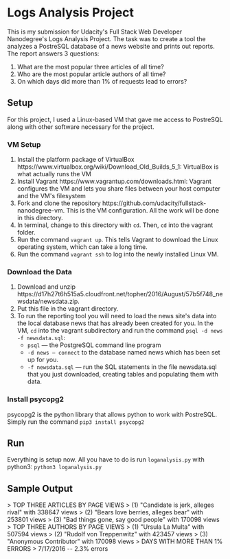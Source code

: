 <h1>Logs Analysis Project</h1>
This is my submission for Udacity's Full Stack Web Developer Nanodegree's Logs Analysis Project. The task was to create a tool the analyzes a PostreSQL database of a news website and prints out reports. The report answers 3 questions:
<ol>
  <li>What are the most popular three articles of all time?</li>
  <li>Who are the most popular article authors of all time?</li>
  <li>On which days did more than 1% of requests lead to errors?</li>
</ol>
<h2>Setup</h2>
For this project, I used a Linux-based VM that gave me access to PostreSQL along with other software necessary for the project. 
<h3>VM Setup</h3>
<ol>
  <li>Install the platform package of VirtualBox https://www.virtualbox.org/wiki/Download_Old_Builds_5_1: VirtualBox is what actually runs the VM</li>
  <li>Install Vagrant https://www.vagrantup.com/downloads.html: Vagrant configures the VM and lets you share files between your host computer and the VM's filesystem</li>
  <li>Fork and clone the repository https://github.com/udacity/fullstack-nanodegree-vm. This is the VM configuration. All the work will be done in this directory.</li>
  <li>In terminal, change to this directory with <code>cd</code>. Then, <code>cd</code> into the vagrant folder.</li>
  <li>Run the command <code>vagrant up</code>. This tells Vagrant to download the Linux operating system, which can take a long time.</li>
  <li>Run the command <code>vagrant ssh</code> to log into the newly installed Linux VM.</li>
</ol>
<h3>Download the Data</h3>
<ol>
  <li>Download and unzip https://d17h27t6h515a5.cloudfront.net/topher/2016/August/57b5f748_newsdata/newsdata.zip.</li>
  <li>Put this file in the vagrant directory.</li>
  <li>To run the reporting tool you will need to load the news site's data into the local database news that has already been created for you. In the VM, <code>cd</code> into the vagrant subdirectory and run the command <code>psql -d news -f newsdata.sql</code>:
    <ul>
      <li><code>psql</code> — the PostgreSQL command line program</li>
      <li><code>-d news — connect</code> to the database named news which has been set up for you.</li>
      <li><code>-f newsdata.sql</code> — run the SQL statements in the file newsdata.sql that you just downloaded, creating tables and populating them with data.</li>
    </ul></li>
 </ol>
<h3>Install psycopg2</h3>
psycopg2 is the python library that allows python to work with PostreSQL. Simply run the command <code>pip3 install psycopg2</code>
<h2>Run</h2>
Everything is setup now. All you have to do is run <code>loganalysis.py</code> with python3: <code>python3 loganalysis.py</code>
<h2>Sample Output</h2>
> TOP THREE ARTICLES BY PAGE VIEWS
> (1) "Candidate is jerk, alleges rival" with 338647 views
> (2) "Bears love berries, alleges bear" with 253801 views
> (3) "Bad things gone, say good people" with 170098 views
> TOP THREE AUTHORS BY PAGE VIEWS
> (1) "Ursula La Multa" with 507594 views
> (2) "Rudolf von Treppenwitz" with 423457 views
> (3) "Anonymous Contributor" with 170098 views
> DAYS WITH MORE THAN 1% ERRORS
> 7/17/2016 -- 2.3% errors
